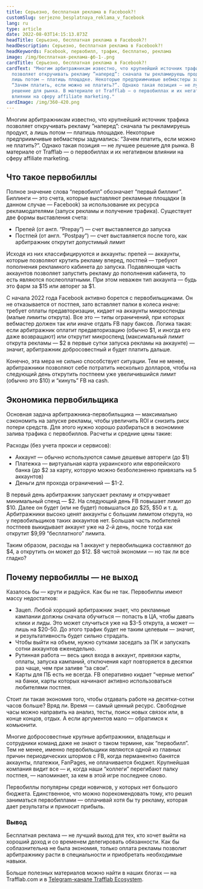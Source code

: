 ```yaml
---
title: Серьезно, бесплатная реклама в Facebook?!
customSlug: serjezno_besplatnaya_reklama_v_facebook
lang: ru
type: article
date: 2022-08-03T14:15:13.873Z
headTitle: Серьезно, бесплатная реклама в Facebook?!
headDescription: Серьезно, бесплатная реклама в Facebook?!
headKeywords: Facebook, первобилл, трафик, бесплатно, реклама
image: /img/бесплатная-реклама-фб-1-.png
cardTitle: Серьезно, бесплатная реклама в Facebook?!
cardText: "Многим арбитражникам известно, что крупнейший источник трафика
  позволяет откручивать рекламу ”наперед”: сначала ты рекламируешь продукт, а
  лишь потом — платишь площадке. Некоторые предприимчивые вебмастеры задумались:
  “Зачем платить, если можно не платить?”. Однако такая позиция — не лучшее
  решение для рынка. В материале от Trafflab — о первобиллах и их негативном
  влиянии на сферу affiliate marketing."
cardImage: /img/360-420.png
---
```

Многим арбитражникам известно, что крупнейший источник трафика позволяет откручивать рекламу ”наперед”: сначала ты рекламируешь продукт, а лишь потом — платишь площадке. Некоторые предприимчивые вебмастеры задумались: “Зачем платить, если можно не платить?”. Однако такая позиция — не лучшее решение для рынка. В материале от Trafflab — о первобиллах и их негативном влиянии на сферу affiliate marketing.

## Что такое первобиллы

Полное значение слова “первобилл” обозначает “первый биллинг”. Биллинги — это счета, которые выставляют рекламные площадки (в данном случае — Facebook) за использование их ресурса рекламодателями (запуск рекламы и получение трафика). Существует две формы выставления счета:

* Препей (от англ. “Prepay”) — счет выставляется до запуска
* Постпей (от англ. “Postpay”) — счет выставляется после того, как арбитражник открутит допустимый лимит

Исходя из них классифицируются и аккаунты: препей — аккаунты, которые позволяют крутить рекламу вперед, постпей — требуют пополнения рекламного кабинета до запуска. Подавляющая часть аккаунтов позволяет запустить рекламу до пополнения кабинета, то есть являются послеоплатными. При этом неважен тип аккаунта — будь это фарм за $15 или авторег за $1.

С начала 2022 года Facebook активно борется с первобильщиками. Он не отказывается от постпея, зато вставляет палки в колеса иначе: требует оплаты предавторизации, кидает на аккаунты микроспенды (малые лимиты открута). Все это — типы ограничений, при которых вебмастер должен так или иначе отдать FB пару баксов. Логика такая: если арбитражник оплатит предавторизацию (обычно $1, и иногда его даже возвращают) или открутит микроспенд (максимальный лимит открута рекламы — $2 в первые сутки запуска рекламы на аккаунте) — значит, арбитражник добросовестный и будет платить дальше.

Конечно, эта мера не сильно способствует ситуации. Тем не менее, арбитражники позволяют себе потратить несколько долларов, чтобы на следующий день открутить постпеем уже увеличившийся лимит (обычно это $10) и “кинуть” FB на cash.

## Экономика первобильщика

Основная задача арбитражника-первобильщика — максимально сэкономить на запуске рекламы, чтобы увеличить ROI и снизить риск потери средств. Для этого нужно хорошо разбираться в экономике залива трафика с первобиллов. Расчеты и средние цены такие:

Расходы (без учета прокси и сервисов):

* Аккаунт — обычно используются самые дешевые автореги (до $1)
* Платежка — виртуальная карта украинского или европейского банка (до $2 за карту, которую можно безболезненно привязать на 5 аккаунтов)
* Деньги для прохода ограничений — $1-2.

В первый день арбитражник запускает рекламу и откручивает минимальный спенд — $2. На следующий день FB повышает лимит до $10. Далее он будет (или не будет) повышаться до $25, $50 и т. д. Арбитражники высоко ценят аккаунты с большим лимитом открута, но у первобильщиков таких аккаунтов нет. Большая часть любителей постпеев выкидывает аккаунт уже на 2-й день, после тогда как открутит $9,99 “бесплатного” лимита.

Таким образом, расходы на 1 аккаунт у первобильщика составляют до $4, а открутить он может до $12. $8 чистой экономии — но так ли все гладко?

## Почему первобиллы — не выход

Казалось бы — крути и радуйся. Как бы не так. Первобиллы имеют массу недостатков:

* Зацеп. Любой хороший арбитражник знает, что рекламные кампании должны сначала обучиться — попасть в ЦА, чтобы давать клики и лиды. Это может случиться уже на $3-5 открута, а может — лишь на $20-50. До этого трафик будет не таким целевым — значит, и результативность будет сильно страдать.
* Чтобы выйти на объем, нужно сутками заседать за ПК и запускать сотни аккаунтов еженедельно.
* Рутинная работа — весь цикл входа в аккаунт, привязки карты, оплаты, запуска кампаний, отключения карт повторяется в десятки раз чаще, чем при заливе “за свои”.
* Карты для ПБ есть не всегда. FB оперативно кидает “черные метки” на банки, карты которых начинают активно использоваться любителями постпея.

Стоит ли такая экономия того, чтобы отдавать работе на десятки-сотни часов больше? Вряд ли. Время — самый ценный ресурс. Свободные часы можно направить на анализ, тесты, поиск новых связок или, в конце концов, отдых. А если аргументов мало — обратимся к комьюнити.

Многие добросовестные крупные арбитражники, владельцы и сотрудники команд даже не знают о таком термине, как “первобилл”. Тем не менее, именно первобильщики являются одной из главных причин периодических штормов с FB, когда перманентно банятся аккаунты, платежки, FanPages, не оплачивается бюджет. Крупнейшая компания видит все — и, когда наши “коллеги” перегибают палку постпея, — напоминает, за кем в этой игре последнее слово.

Первобиллы популярны среди новичков, у которых нет большого бюджета. Единственное, что можно порекомендовать тому, кто решил заниматься первобиллами — оплачивай хотя бы ту рекламу, которая дает результаты и приносит прибыль.

### Вывод

Бесплатная реклама — не лучший выход для тех, кто хочет выйти на хороший доход и со временем делегировать обязанности. Как бы соблазнительна не была экономия, только оплата рекламы позволит арбитражнику расти в специальности и приобретать необходимые навыки.

Больше полезных материалов можно найти в наших блогах — на Trafflab.com и в [Telegram-канале Trafflab Ecosyste](https://bit.ly/3bq1Hp9)[m](https://bit.ly/3bq1Hp9).